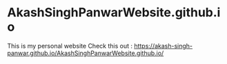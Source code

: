 # AkashSinghPanwarWebsite.github.io
This is my personal website
Check this out : https://akash-singh-panwar.github.io/AkashSinghPanwarWebsite.github.io/
